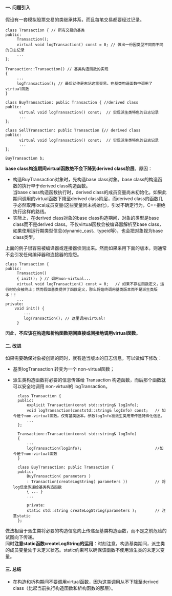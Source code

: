 #### 一. 问题引入
假设有一套模拟股票交易的类继承体系，而且每笔交易都要经过记录。  

	class Transaction { // 所有交易的基类
	public:
	     Transaction();
	     virtual void logTransaction() const = 0; // 做出一份因类型不同而不同的日志记录
	     ...
	};
	 
	Transaction::Transaction() // 基类构造函数的实现
	{
	     ...
	     logTransaction(); // 最后动作是志记这笔交易。在基类构造函数中调用了virtual函数
	}
	 
	class BuyTransaction: public Transaction { //derived class
	public:
	      virtual void logTransaction() const;	// 实现派生类特色的日志记录
	      ...
	};
	 
	class SellTransaction: public Transaction {// derived class
	public:
	      virtual void logTransaction() const;	// 实现派生类特色的日志记录
	      ...
	};

	BuyTransaction b;

**base class构造期间virtual函数绝不会下降到derived class阶层**。原因：  

- 构造BuyTransaction对象时，先构造base class对象。base class的构造函数的执行早于derived class构造函数。  
当base class构造函数执行时，derived class的成员变量尚未初始化。如果此期间调用的virtual函数下降至derived class阶层，而derived class的函数几乎必然取用local成员变量(这些变量尚未初始化)，引发不确定行为，C++拒绝执行这样的路线。
- 实际上，在derived class对象的base class构造期间，对象的类型是base class而不是derived class。不仅virtual函数会被编译器解析至base class，如果使用运行期类型信息(dynamic_cast、typeid等)，也会把对象视为base class类型。  

上面的例子很容易被编译器或连接器侦测出来。然而如果采用下面的版本，则通常不会引发任何编译器和连接器的抱怨。  

	class Transaction {
	public:
	     Transaction()
	     { init(); } // 调用non-virtual...
	     virtual void logTransaction() const = 0;	// 如果不存在函数定义，运行时仍会被终止；然而假如基类提供了函数定义，那么将始终调用基类版本而不是派生类版本！！
	     ...
	private:
	    void init() {
	        ...
	        logTransaction(); // 这里调用virtual!
	     }

因此，**不应该在构造和析构函数期间直接或间接地调用virtual函数**。

#### 二. 改进
如果需要确保对象被创建的同时，就有适当版本的日志信息，可以做如下修改：  

- 基类logTransaction 转变为一个 non-virtual函数；
- 派生类构造函数将必要的信息传递给 Transaction 构造函数，而后那个函数就可以安全地调用 non-virtual的 logTransaction。  


		class Transaction {
		public:
		    explicit Transaction(const std::string& logInfo);
		    void logTransaction(conststd::string& logInfo) const;	// 如今是个non-virtual函数。仅有基类版本。参数logInfo被派生类用来传递特殊化信息。
		    ...
		};
		 
		Transaction::Transaction(const std::string& logInfo)
		{
		    ...
		    logTransaction(logInfo); 								//如今是个non-virtual函数
		}
		 
		class BuyTransaction: public Transaction {
		public:
		    BuyTransaction( parameters )
		    : Transaction(createLogString( parameters ))			// 将log信息传递给基类构造函数
		    { ... } 
		    ...
		 
		    private:
		    static std::string createLogString(parameters );		// 注意static
		};

做法相当于派生类将必要的构造信息向上传递至基类构造函数，而不是之前危险的试图向下传递。  
同时**注意static函数createLogString的运用**：时刻注意，构造基类期间，派生类的成员变量处于未定义状态。static约束可以确保该函数不使用派生类的未定义变量。  

#### 三. 总结
- 在构造和析构期间不要调用virtual函数，因为这类调用从不下降至derived class（比起当前执行构造函数和析构函数的那层）。